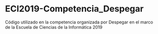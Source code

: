 # ECI2019-Competencia_Despegar
Código utilizado en la competencia organizada por Despegar en el marco de la Escuela de Ciencias de la Informática 2019
